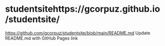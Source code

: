 # studentsitehttps://gcorpuz.github.io/studentsite/
https://github.com/gcorpuz/studentsite/blob/main/README.md
Update README.md with GitHub Pages link

